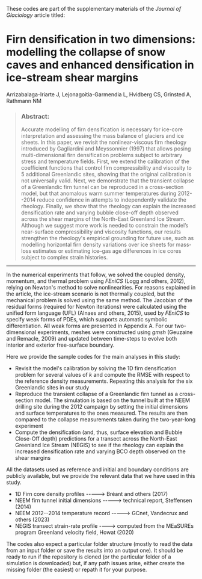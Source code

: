 These codes are part of the supplementary materials of the *Journal of Glaciology* article titled:



# Firn densification in two dimensions: modelling the collapse of snow caves and enhanced densification in ice-stream shear margins

Arrizabalaga-Iriarte J, Lejonagoitia-Garmendia L, Hvidberg CS, Grinsted A, Rathmann NM 

> ###  Abstract:
> 
> Accurate modelling of firn densification is necessary for ice-core interpretation and assessing the mass balance of glaciers and ice sheets. In this paper, we revisit the nonlinear-viscous firn rheology introduced by Gagliardini and Meyssonnier (1997) that allows posing multi-dimensional firn densification problems subject to arbitrary stress and temperature fields. First, we extend the calibration of the coefficient functions that control firn compressibility and viscosity to 5 additional Greenlandic sites, showing that the original calibration is not universally valid. Next, we demonstrate that the transient collapse of a Greenlandic firn tunnel can be reproduced in a cross-section model, but that anomalous warm summer temperatures during 2012--2014 reduce confidence in attempts to independently validate the rheology. Finally, we show that the rheology can explain the increased densification rate and varying bubble close-off depth observed across the shear margins of the North-East Greenland Ice Stream. Although we suggest more work is needed to constrain the model’s near-surface compressibility and viscosity functions, our results strengthen the rheology's empirical grounding for future use, such as modelling horizontal firn density variations over ice sheets for mass-loss estimates or estimating ice–gas age differences in ice cores subject to complex strain histories.

---

In the numerical experiments that follow, we solved the coupled density, momentum, and thermal problem using *FEniCS* (Logg and others, 2012), relying on Newton's method to solve nonlinearities. For reasons explained in the article, the ice-stream scenario is not thermally coupled, but the mechanical problem is solved using the same method. The Jacobian of the residual forms (required for Newton iterations) were calculated using the unified form language (UFL) (Alnaes and others, 2015), used by *FEniCS* to specify weak forms of PDEs, which supports automatic symbolic differentiation. All weak forms are presented in Appendix A. For our two-dimensional experiments, meshes were constructed using *gmsh* (Geuzaine and Remacle, 2009) and updated between time-steps to evolve both interior and exterior free-surface boundary.

Here we provide the sample codes for the main analyses in this study:
- Revisit the model's calibration by solving the 1D firn densification problem for several values of *k* and compute the RMSE with respect to the reference density measurements. Repeating this analysis for the six Greenlandic sites in our study
- Reproduce the transient collapse of a Greenlandic firn tunnel as a cross-section model. The simulation is based on the tunnel built at the NEEM drilling site during the 2012 campaign by setting the initial dimensions and surface temperatures to the ones measured. The results are then compared to the collapse measurements taken during the two-year-long experiment
- Compute the densification (and, thus, surface elevation and Bubble Close-Off depth) predictions for a transect across the North-East Greenland Ice Stream (NEGIS) to see if the rheology can explain the increased densification rate and varying BCO depth observed on the shear margins


All the datasets used as reference and initial and boundary conditions are publicly available, but we provide the relevant data that we have used in this study.
- 1D Firn core density profiles -----> Bréant and others (2017)
- NEEM firn tunnel initial dimensions -----> technical report, Steffensen (2014)
- NEEM 2012--2014 temperature record -----> GCnet, Vandecrux and others (2023)
- NEGIS transect strain-rate profile ----> computed from the MEaSUREs program Greenland velocity field, Howat (2020)


The codes also expect a particular folder structure (mostly to read the data from an input folder or save the results into an output one). It should be ready to run if the repository is cloned (or the particular folder of a simulation is downloaded) but, if any path issues arise, either create the missing folder (the easiest) or repath it for your purpose.
